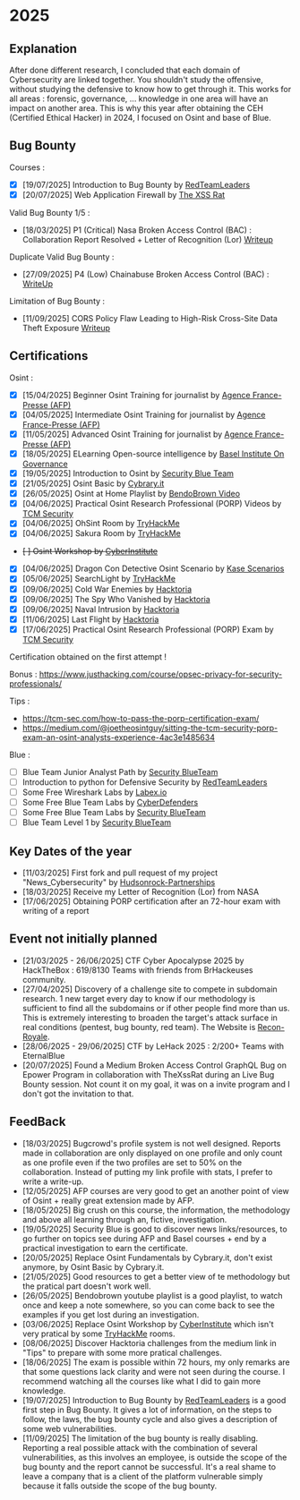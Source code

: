 # 2025

## Explanation

After done different research, I concluded that each domain of Cybersecurity are linked together. You shouldn't study the offensive, without studying the defensive to know how to get through it. This works for all areas : forensic, governance, ... knowledge in one area will have an impact on another area. This is why this year after obtaining the CEH (Certified Ethical Hacker) in 2024, I focused on Osint and base of Blue.

## Bug Bounty
Courses :
- [X] [19/07/2025] Introduction to Bug Bounty by [RedTeamLeaders](https://redteamleaders.coursestack.com/courses/9372210c-d41a-4893-b87c-ddf7076750e1)
- [X] [20/07/2025] Web Application Firewall by [The XSS Rat](https://thexssrat.podia.com/web-application-firewall-handbook)

Valid Bug Bounty 1/5 :
- [18/03/2025] P1 (Critical) Nasa Broken Access Control (BAC) : Collaboration Report Resolved + Letter of Recognition (Lor) [Writeup](https://github.com/Juliusxd23/Bug_Bounty/blob/master/1_16_02_2025_Nasa/P1_Broken_Access_Control.md)

Duplicate Valid Bug Bounty :
- [27/09/2025] P4 (Low) Chainabuse Broken Access Control (BAC) : [WriteUp](https://github.com/Juliusxd23/Bug_Bounty/blob/master/Duplicate/1_06_11_2025_Chainabuse/P4_Broken_Access_Control.md)

Limitation of Bug Bounty :
- [11/09/2025] CORS Policy Flaw Leading to High-Risk Cross-Site Data Theft Exposure [Writeup](https://github.com/Juliusxd23/Bug_Bounty/blob/master/Bug_Bounty_Limitation/1_09_11_2025_redacted/Cross_Site_Data_Theft.md)

## Certifications
Osint :
- [X] [15/04/2025] Beginner Osint Training for journalist by [Agence France-Presse (AFP)](https://fr.digitalcourses.afp.com/bundles/techniques-d-investigation-numerique-niveau-debutant)
- [X] [04/05/2025] Intermediate Osint Training for journalist by [Agence France-Presse (AFP)](https://fr.digitalcourses.afp.com/bundles/techniques-d-investigation-numerique-niveau-intermediaire)
- [X] [11/05/2025] Advanced Osint Training for journalist by [Agence France-Presse (AFP)](https://fr.digitalcourses.afp.com/bundles/techniques-d-investigation-numerique-niveau-avance)
- [X] [18/05/2025] ELearning Open-source intelligence by [Basel Institute On Governance](https://baselgovernance.org/basel-learn)
- [X] [19/05/2025] Introduction to Osint by [Security Blue Team](https://www.securityblue.team/courses/introduction-to-osint)
- [X] [21/05/2025] Osint Basic by [Cybrary.it](https://app.cybrary.it/browse/virtual-lab/osint-basics)
- [X] [26/05/2025] Osint at Home Playlist by [BendoBrown Video](https://www.youtube.com/playlist?list=PLrFPX1Vfqk3ehZKSFeb9pVIHqxqrNW8Sy)
- [X] [04/06/2025] Practical Osint Research Professional (PORP) Videos by [TCM Security](https://certifications.tcm-sec.com/porp/)
- [X] [04/06/2025] OhSint Room by [TryHackMe](https://tryhackme.com/room/ohsint)
- [X] [04/06/2025] Sakura Room by [TryHackMe](https://tryhackme.com/room/sakura)
- ~~[ ] Osint Workshop by [CyberInstitute](https://courses.thecyberinst.org/courses/osintworkshop)~~
- [X] [04/06/2025] Dragon Con Detective Osint Scenario by [Kase Scenarios](https://kasescenarios.com/osint-training/)
- [X] [05/06/2025] SearchLight by [TryHackMe](https://tryhackme.com/room/searchlightosint)
- [X] [09/06/2025] Cold War Enemies by [Hacktoria](https://hacktoria.com/#easy)
- [X] [09/06/2025] The Spy Who Vanished by [Hacktoria](https://hacktoria.com/#easy)
- [X] [09/06/2025] Naval Intrusion by [Hacktoria](https://hacktoria.com/#easy)
- [X] [11/06/2025] Last Flight by [Hacktoria](https://hacktoria.com/#medium)
- [X] [17/06/2025] Practical Osint Research Professional (PORP) Exam by [TCM Security](https://certifications.tcm-sec.com/porp/)

Certification obtained on the first attempt !

Bonus : https://www.justhacking.com/course/opsec-privacy-for-security-professionals/

Tips :
- https://tcm-sec.com/how-to-pass-the-porp-certification-exam/
- https://medium.com/@joetheosintguy/sitting-the-tcm-security-porp-exam-an-osint-analysts-experience-4ac3e1485634

Blue :
- [ ] Blue Team Junior Analyst Path by [Security BlueTeam](https://www.securityblue.team/courses/blue-team-junior-analyst-pathway-bundle)
- [ ] Introduction to python for Defensive Security by [RedTeamLeaders](https://redteamleaders.coursestack.com/courses/112c82c5-933f-4a83-8bca-8c825b905309)
- [ ] Some Free Wireshark Labs by [Labex.io](https://labex.io/free-labs/wireshark)
- [ ] Some Free Blue Team Labs by [CyberDefenders](https://cyberdefenders.org/blueteam-ctf-challenges/)
- [ ] Some Free Blue Team Labs by [Security BlueTeam](https://blueteamlabs.online/)
- [ ] Blue Team Level 1 by [Security BlueTeam](https://www.securityblue.team/certifications/blue-team-level-1)

## Key Dates of the year
- [11/03/2025] First fork and pull request of my project "News_Cybersecurity" by [Hudsonrock-Partnerships](https://github.com/hudsonrock-partnerships)
- [18/03/2025] Receive my Letter of Recognition (Lor) from NASA
- [17/06/2025] Obtaining PORP certification after an 72-hour exam with writing of a report

## Event not initially planned
- [21/03/2025 - 26/06/2025] CTF Cyber Apocalypse 2025 by HackTheBox : 619/8130 Teams with friends from BrHackeuses community.
- [27/04/2025] Discovery of a challenge site to compete in subdomain research. 1 new target every day to know if our methodology is sufficient to find all the subdomains or if other people find more than us. This is extremely interesting to broaden the target's attack surface in real conditions (pentest, bug bounty, red team). The Website is [Recon-Royale](https://recon-royale.com/).
- [28/06/2025 - 29/06/2025] CTF by LeHack 2025 : 2/200+ Teams with EternalBlue
- [20/07/2025] Found a Medium Broken Access Control GraphQL Bug on Epower Program in collaboration with TheXssRat during an Live Bug Bounty session. Not count it on my goal, it was on a invite program and I don't got the invitation to that.

## FeedBack
- [18/03/2025] Bugcrowd's profile system is not well designed. Reports made in collaboration are only displayed on one profile and only count as one profile even if the two profiles are set to 50% on the collaboration. Instead of putting my link profile with stats, I prefer to write a write-up.
- [12/05/2025] AFP courses are very good to get an another point of view of Osint + really great extension made by AFP.
- [18/05/2025] Big crush on this course, the information, the methodology and above all learning through an, fictive, investigation.
- [19/05/2025] Security Blue is good to discover news links/resources, to go further on topics see during AFP and Basel courses + end by a practical investigation to earn the certificate.
- [20/05/2025] Replace Osint Fundamentals by Cybrary.it, don't exist anymore, by Osint Basic by Cybrary.it.
- [21/05/2025] Good resources to get a better view of te methodology but the pratical part doesn't work well.
- [26/05/2025] Bendobrown youtube playlist is a good playlist, to watch once and keep a note somewhere, so you can come back to see the examples if you get lost during an investigation.
- [03/06/2025] Replace Osint Workshop by [CyberInstitute](https://courses.thecyberinst.org/courses/osintworkshop) which isn't very pratical by some [TryHackMe](https://tryhackme.com/) rooms.
- [08/06/2025] Discover Hacktoria challenges from the medium link in "Tips" to prepare with some more pratical challenges.
- [18/06/2025] The exam is possible within 72 hours, my only remarks are that some questions lack clarity and were not seen during the course. I recommend watching all the courses like what I did to gain more knowledge.
- [19/07/2025] Introduction to Bug Bounty by [RedTeamLeaders](https://redteamleaders.coursestack.com/courses/9372210c-d41a-4893-b87c-ddf7076750e1) is a good first step in Bug Bounty. It gives a lot of information, on the steps to follow, the laws, the bug bounty cycle and also gives a description of some web vulnerabilities.
- [11/09/2025] The limitation of the bug bounty is really disabling. Reporting a real possible attack with the combination of several vulnerabilities, as this involves an employee, is outside the scope of the bug bounty and the report cannot be successful. It's a real shame to leave a company that is a client of the platform vulnerable simply because it falls outside the scope of the bug bounty.